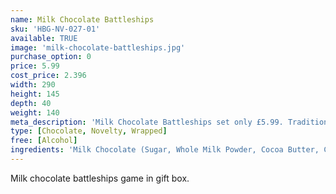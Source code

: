 ```yaml
---
name: Milk Chocolate Battleships
sku: 'HBG-NV-027-01'
available: TRUE
image: 'milk-chocolate-battleships.jpg'
purchase_option: 0
price: 5.99
cost_price: 2.396
width: 290
height: 145
depth: 40
weight: 140
meta_description: 'Milk Chocolate Battleships set only £5.99. Traditional sweets and more at Humbugs Confectionery Store. Specialists in satisfying your sweet tooth!"),"")'
type: [Chocolate, Novelty, Wrapped]
free: [Alcohol]
ingredients: 'Milk Chocolate (Sugar, Whole Milk Powder, Cocoa Butter, Cocoa Mass, Emulsifier: Soya, Lecithin; Flavouring: Natural Vanilla), Milk Chocolate Contains: Cocoa Solids 31%, Milk Solids 20%'
---
```

Milk chocolate battleships game in gift box.